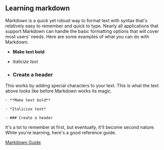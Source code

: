## Learning markdown

Markdown is a quick yet robust way to format text with syntax that's relatively easy to remember and quick to type. Nearly all applications that support Markdown can handle the basic formatting options that will cover most users' needs. Here are some examples of what you can do with Markdown.

- **Make text bold**
- *Italicize text*
 
- ### Create a header
 

This works by adding special characters to your text. This is what the text above looks like before Markdown works its magic.

```
- **Make text bold**
 
- *Italicize text*
 
- ### Create a header
```

It's a lot to remember at first, but eventually, it'll become second nature. While you're learning, here's a good reference guide.

[Markdown Guide](https://www.markdownguide.org/basic-syntax/ "Overview of common Markdown syntax")
